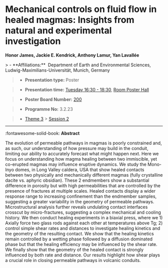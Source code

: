# Mechanical controls on fluid flow in healed magmas: Insights from natural and experimental investigation

**Honor James, Jackie E. Kendrick, Anthony Lamur, Yan Lavallée**

<!-- more -->> - **Affiliations:**  Department of Earth and Environmental Sciences, Ludwig-Maximilians-Universität, Munich, Germany 

> - **Presentation type:** Poster

> - **Presentation time:** [Tuesday 16:30 - 18:30](../sessions_comparison.md#__tabbed_2_6), [Room Poster Hall](../maps_venue.md#__tabbed_1_1)

> - **Poster Board Number:** [200](../map_poster_boards.md#tuesday)

> - **Programme No:** 3.2.23

> - [Theme 3](../theme3.md) > [Session 2](../sessions/session-3-2.md)

--- 

:fontawesome-solid-book: **Abstract**

The evolution of permeable pathways in magmas is poorly constrained and, as such, our understanding of how pressure may build in the conduit, limiting our ability to accurately forecast what might happen next. Here we focus on understanding how magma healing between two immiscible, yet co-erupted magmas may influence eruptive dynamics. We study the Mono-Inyo domes, in Long Valley caldera, USA that show healed contacts between two physically and mechanically different magmas (fully crystalline dacite vs. aphyric obsidian). These 2 endmembers show a substantial difference in porosity but with high permeabilities that are controlled by the presence of fractures at multiple scales. Healed contacts display a wider response range to increasing confinement than the endmember samples, suggesting a greater variability in the geometry of permeable pathways. Microstructural analysis further reveals undulating contact interfaces crosscut by micro-fractures, suggesting a complex mechanical and cooling history.
We then conduct healing experiments in a biaxial press, where we 1) Axially force two glass rods against each other at temperatures above Tg; 2) control simple shear rates and distances to investigate healing kinetics and the geometry of the resulting contact. We show that the healing kinetics remain controlled by a wetting phase followed by a diffusion dominated phase but that the healing efficiency may be influenced by the shear rate. We finally show that the geometry of the healed contact is strongly influenced by both rate and distance. Our results highlight how shear plays a crucial role in closing permeable pathways in volcanic conduits.


